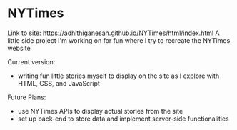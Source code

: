 # NYTimes

Link to site: https://adhithiganesan.github.io/NYTimes/html/index.html
A little side project I'm working on for fun where I try to recreate the NYTimes website 

Current version:
- writing fun little stories myself to display on the site as I explore with HTML, CSS, and JavaScript

Future Plans:
- use NYTimes APIs to display actual stories from the site
- set up back-end to store data and implement server-side functionalities



